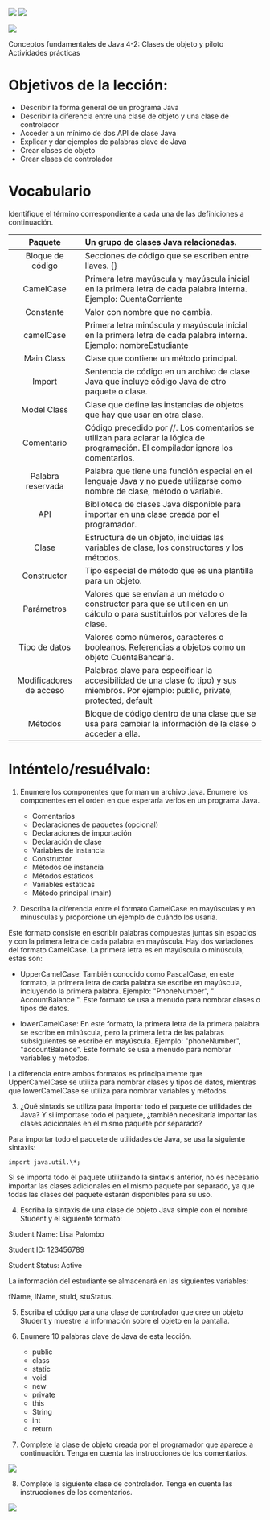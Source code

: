 ﻿![](https://imgur.com/DTwwCeI.png)	![](https://imgur.com/Erd7DXs.png)

![](https://imgur.com/F7J0Q1r.png)

Conceptos fundamentales de Java 4-2: Clases de objeto y piloto Actividades prácticas
# **Objetivos de la lección:**
- Describir la forma general de un programa Java
- Describir la diferencia entre una clase de objeto y una clase de controlador
- Acceder a un mínimo de dos API de clase Java
- Explicar y dar ejemplos de palabras clave de Java
- Crear clases de objeto
- Crear clases de controlador


# **Vocabulario**

Identifique el término correspondiente a cada una de las definiciones a continuación.


|Paquete|Un grupo de clases Java relacionadas.|
| :-: | :- |
|Bloque de código	|Secciones de código que se escriben entre llaves. {}|
|CamelCase|Primera letra mayúscula y mayúscula inicial en la primera letra de cada palabra interna. Ejemplo: CuentaCorriente|
|Constante|Valor con nombre que no cambia.|
|camelCase|Primera letra minúscula y mayúscula inicial en la primera letra de cada palabra interna. Ejemplo: nombreEstudiante|
|Main Class|Clase que contiene un método principal.|
|Import|Sentencia de código en un archivo de clase Java que incluye código Java de otro paquete o clase.|
|Model Class|Clase que define las instancias de objetos que hay que usar en otra clase.|
|Comentario|Código precedido por //. Los comentarios se utilizan para aclarar la lógica de programación. El compilador ignora los comentarios.|
|Palabra reservada|Palabra que tiene una función especial en el lenguaje Java y no puede utilizarse como nombre de clase, método o variable.|
|API|Biblioteca de clases Java disponible para importar en una clase creada por el programador.|
|Clase|Estructura de un objeto, incluidas las variables de clase, los constructores y los métodos.|
|Constructor|Tipo especial de método que es una plantilla para un objeto.|
|Parámetros|Valores que se envían a un método o constructor para que se utilicen en un cálculo o para sustituirlos por valores de la clase.|
|Tipo de datos|Valores como números, caracteres o booleanos. Referencias a objetos como un objeto CuentaBancaria.|
|Modificadores de acceso|Palabras clave para especificar la accesibilidad de una clase (o tipo) y sus miembros. Por ejemplo: public, private, protected, default|
|Métodos|Bloque de código dentro de una clase que se usa para cambiar la información de la clase o acceder a ella.|


# **Inténtelo/resuélvalo:**

1. Enumere los componentes que forman un archivo .java. Enumere los componentes en el orden en que esperaría verlos en un programa Java.
   - Comentarios
   - Declaraciones de paquetes (opcional)
   - Declaraciones de importación
   - Declaración de clase
   - Variables de instancia
   - Constructor
   - Métodos de instancia
   - Métodos estáticos
   - Variables estáticas
   - Método principal (main)

2. Describa la diferencia entre el formato CamelCase en mayúsculas y en minúsculas y proporcione un ejemplo de cuándo los usaría.

Este formato consiste en escribir palabras compuestas juntas sin espacios y con la primera letra de cada palabra en mayúscula. Hay dos variaciones del formato CamelCase. La primera letra es en mayúscula o minúscula, estas son:

- UpperCamelCase: También conocido como PascalCase, en este formato, la primera letra de cada palabra se escribe en mayúscula, incluyendo la primera palabra. Ejemplo: "PhoneNumber”, " AccountBalance ". Este formato se usa a menudo para nombrar clases o tipos de datos.

- lowerCamelCase: En este formato, la primera letra de la primera palabra se escribe en minúscula, pero la primera letra de las palabras subsiguientes se escribe en mayúscula. Ejemplo: "phoneNumber", "accountBalance". Este formato se usa a menudo para nombrar variables y métodos.

La diferencia entre ambos formatos es principalmente que UpperCamelCase se utiliza para nombrar clases y tipos de datos, mientras que lowerCamelCase se utiliza para nombrar variables y métodos.


3. ¿Qué sintaxis se utiliza para importar todo el paquete de utilidades de Java? Y si importase todo el paquete, ¿también necesitaría importar las clases adicionales en el mismo paquete por separado?

Para importar todo el paquete de utilidades de Java, se usa la siguiente sintaxis:

`import java.util.\*;`

Si se importa todo el paquete utilizando la sintaxis anterior, no es necesario importar las clases adicionales en el mismo paquete por separado, ya que todas las clases del paquete estarán disponibles para su uso.

4. Escriba la sintaxis de una clase de objeto Java simple con el nombre Student y el siguiente formato: 

Student Name: Lisa Palombo

Student ID: 123456789 

Student Status: Active

La información del estudiante se almacenará en las siguientes variables:

fName, lName, stuId, stuStatus.


5. Escriba el código para una clase de controlador que cree un objeto Student y muestre la información sobre el objeto en la pantalla.


6. Enumere 10 palabras clave de Java de esta lección.
   - public
   - class
   - static
   - void
   - new
   - private
   - this
   - String
   - int
   - return

7. Complete la clase de objeto creada por el programador que aparece a continuación. Tenga en cuenta las instrucciones de los comentarios.

![](https://imgur.com/KaPoFfV.png)

8. Complete la siguiente clase de controlador. Tenga en cuenta las instrucciones de los comentarios.

![](https://imgur.com/0UTkijW.png)
